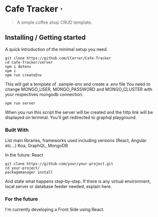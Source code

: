 # Cafe Tracker &middot;
> A simple coffee shop CRUD template.

## Installing / Getting started

A quick introduction of the minimal setup you need.

```shell
git clone https://github.com/CCerrer/Cafe-Tracker
cd Cafe-Tracker/server
npm i dotenv
npm i
npm run createEnv
```
This will get a template of .sample-env and create a .env file
You need to change MONGO_USER, MONGO_PASSWORD and MONGO_CLUSTER with your respectives mongodb connection.

```shell
npm run server
```
When you run this script the server will be created and the http link will be displayed on terminal.
You'll get redirected to graphql playground.

### Built With
List main libraries, frameworks used including versions (React, Angular etc...)
Koa, GraphQL, MongoDB

In the future: React

```shell
git clone https://github.com/your/your-project.git
cd your-project/
packagemanager install
```

And state what happens step-by-step. If there is any virtual environment, local server or database feeder needed, explain here.

### For the future

I'm currently developing a Front Side using React.


